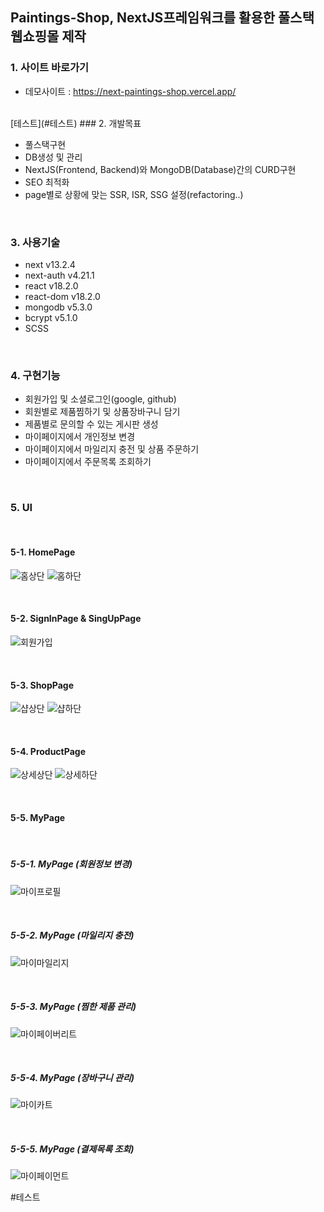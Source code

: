 ## Paintings-Shop, NextJS프레임워크를 활용한 풀스택 웹쇼핑몰 제작

### 1. 사이트 바로가기

- 데모사이트 : <a href="https://next-paintings-shop.vercel.app/" target="_blank">https://next-paintings-shop.vercel.app/</a>

<br/>
[테스트](#테스트)
### 2. 개발목표

- 풀스택구현
- DB생성 및 관리
- NextJS(Frontend, Backend)와 MongoDB(Database)간의 CURD구현
- SEO 최적화
- page별로 상황에 맞는 SSR, ISR, SSG 설정(refactoring..)

<br/>

### 3. 사용기술

- next v13.2.4
- next-auth v4.21.1
- react v18.2.0
- react-dom v18.2.0
- mongodb v5.3.0
- bcrypt v5.1.0
- SCSS

<br/>

### 4. 구현기능

- 회원가입 및 소셜로그인(google, github)
- 회원별로 제품찜하기 및 상품장바구니 담기
- 제품별로 문의할 수 있는 게시판 생성
- 마이페이지에서 개인정보 변경
- 마이페이지에서 마일리지 충전 및 상품 주문하기
- 마이페이지에서 주문목록 조회하기

<br/>

### 5. UI

<br/>

#### 5-1. HomePage
![홈상단](https://github.com/yeonghoonPark/react-paintingshop/assets/95198410/2b01940c-16df-49bf-b8be-284b9c65e32d)
![홈하단](https://github.com/yeonghoonPark/react-paintingshop/assets/95198410/b836e25b-1c32-46cd-b09e-7e8b09eefb40)

<br/>

#### 5-2. SignInPage & SingUpPage
![회원가입](https://github.com/yeonghoonPark/react-paintingshop/assets/95198410/93677a85-1d7d-4994-b9f2-857f139f0ad1)

<br/>

#### 5-3. ShopPage
![샵상단](https://github.com/yeonghoonPark/react-paintingshop/assets/95198410/e21b2d9a-6de4-41f1-8ed9-749763012a9d)
![샵하단](https://github.com/yeonghoonPark/react-paintingshop/assets/95198410/df480a19-77f9-4112-9bd9-9dae3ca43b2f)

<br/>

#### 5-4. ProductPage
![상세상단](https://github.com/yeonghoonPark/react-paintingshop/assets/95198410/e1fe099e-5158-484a-9a0c-9ec300b57e3e)
![상세하단](https://github.com/yeonghoonPark/react-paintingshop/assets/95198410/83c39abb-36db-4a25-88bb-38e0cce75d5c)

<br/>

#### 5-5. MyPage 

<br/>

##### 5-5-1. MyPage (회원정보 변경)
![마이프로필](https://github.com/yeonghoonPark/react-paintingshop/assets/95198410/cb16a3b8-00dd-4b75-bcc9-ee2bf25a97f3)

<br/>

##### 5-5-2. MyPage (마일리지 충전)
![마이마일리지](https://github.com/yeonghoonPark/react-paintingshop/assets/95198410/3b4a4360-e565-4de4-84ef-8b47fbeba00a)

<br/>

##### 5-5-3. MyPage (찜한 제품 관리)
![마이페이버리트](https://github.com/yeonghoonPark/react-paintingshop/assets/95198410/38c38fe6-ba14-4946-a308-77e4589b61f7)

<br/>

##### 5-5-4. MyPage (장바구니 관리)
![마이카트](https://github.com/yeonghoonPark/react-paintingshop/assets/95198410/018f08a0-25ed-4fb1-b4e8-9fb6361c5d07)

<br/>

##### 5-5-5. MyPage (결제목록 조회)
![마이페이먼트](https://github.com/yeonghoonPark/react-paintingshop/assets/95198410/c2412778-e086-4672-ad1c-9af5aadf4f1d)

#테스트

